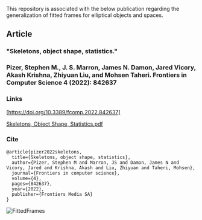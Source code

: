 This repository is associated with the below publication regarding the generalization of fitted frames for elliptical objects and spaces.

## Article
### "Skeletons, object shape, statistics."
### Pizer, Stephen M., J. S. Marron, James N. Damon, Jared Vicory, Akash Krishna, Zhiyuan Liu, and Mohsen Taheri. Frontiers in Computer Science 4 (2022): 842637


### Links
[https://doi.org/10.3389/fcomp.2022.842637]

[Skeletons, Object Shape, Statistics.pdf](https://github.com/MohsenTaheriShalmani/Generalization_of_Fitted_Frames/files/14559833/Skeletons.Object.Shape.Statistics.pdf)



### Cite
```
@article{pizer2022skeletons,
  title={Skeletons, object shape, statistics},
  author={Pizer, Stephen M and Marron, JS and Damon, James N and Vicory, Jared and Krishna, Akash and Liu, Zhiyuan and Taheri, Mohsen},
  journal={Frontiers in computer science},
  volume={4},
  pages={842637},
  year={2022},
  publisher={Frontiers Media SA}
}
```


![FittedFrames](https://github.com/MohsenTaheriShalmani/Generalization_of_Fitted_Frames/assets/19237855/83a1eec9-6e67-44fd-acad-cea16ac36e76)

